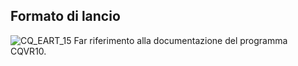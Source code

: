 ## Formato di lancio

![CQ_EART_15](https://doc.smeup.com/immagini/MBDOC_OGG-P_CQVR20/CQ_EART_15.png)
Far riferimento alla documentazione del programma CQVR10.

